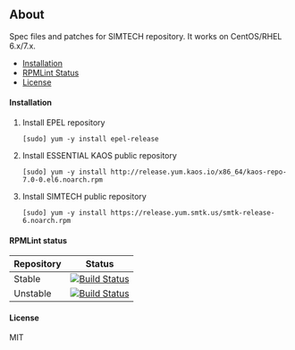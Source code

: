 ## About

Spec files and patches for SIMTECH repository. It works on CentOS/RHEL 6.x/7.x.

  * [Installation](#installation)
  * [RPMLint Status](#rpmlint-status)
  * [License](#license)

#### Installation

1. Install EPEL repository

    ```
    [sudo] yum -y install epel-release
    ```

2. Install ESSENTIAL KAOS public repository

    ```
    [sudo] yum -y install http://release.yum.kaos.io/x86_64/kaos-repo-7.0-0.el6.noarch.rpm
    ```

3. Install SIMTECH public repository

    ```
    [sudo] yum -y install https://release.yum.smtk.us/smtk-release-6.noarch.rpm 
    ```

#### RPMLint status

| Repository | Status |
|------------|--------|
| Stable | [![Build Status](https://travis-ci.org/simtechdev/smtk-repo.svg?branch=master)](https://travis-ci.org/simtechdev/smtk-repo) |
| Unstable | [![Build Status](https://travis-ci.org/simtechdev/smtk-repo.svg?branch=develop)](https://travis-ci.org/simtechdev/smtk-repo) |

#### License

MIT

